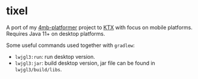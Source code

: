 # tixel

A port of my [4mb-platformer](https://github.com/kraxarn/4mb-platformer) project to [KTX](https://libktx.github.io/)
with focus on mobile platforms. Requires Java 11+ on desktop platforms.

Some useful commands used together with `gradlew`:

- `lwjgl3:run`: run desktop version.
- `lwjgl3:jar`: build desktop version, jar file can be found in `lwjgl3/build/libs`.

